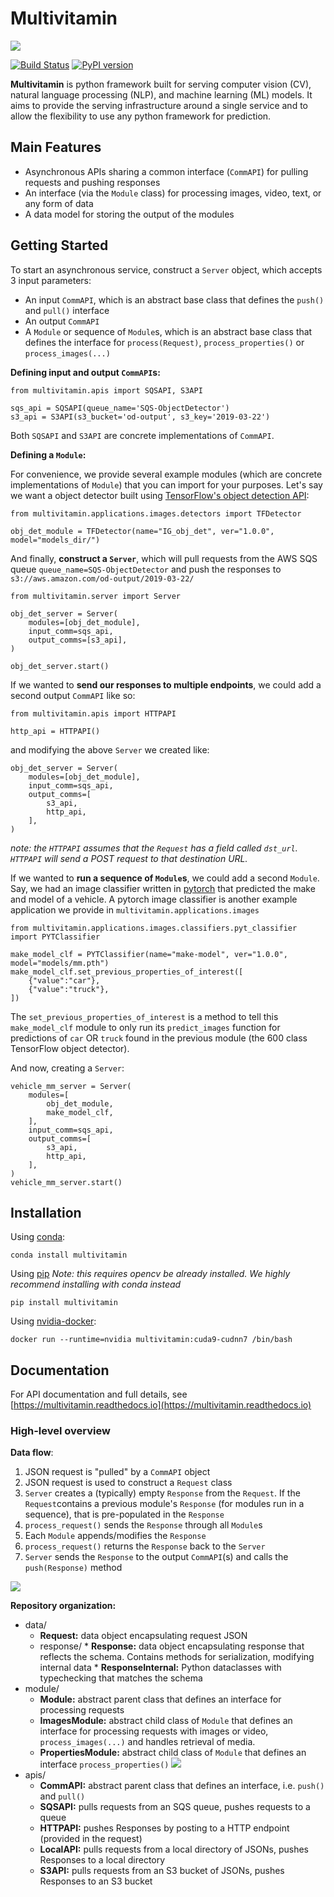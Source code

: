 # Multivitamin
![](https://i.imgur.com/ll70SQO.png)

[![Build Status](https://travis-ci.org/gumgum/multivitamin.svg?branch=master)](https://travis-ci.org/gumgum/multivitamin)
[![PyPI version](https://badge.fury.io/py/multivitamin.svg)](https://badge.fury.io/py/multivitamin)

**Multivitamin** is python framework built for serving computer vision (CV), natural language processing (NLP), and machine learning (ML) models. It aims to provide the serving infrastructure around a single service and to allow the flexibility to use any python framework for prediction.

## Main Features

* Asynchronous APIs sharing a common interface (`CommAPI`) for pulling requests and pushing responses
* An interface (via the `Module` class) for processing images, video, text, or any form of data
* A data model for storing the output of the modules

## Getting Started

To start an asynchronous service, construct a `Server` object, which accepts 3 input parameters:

* An input `CommAPI`, which is an abstract base class that defines the `push()` and `pull()` interface
* An output `CommAPI`
* A `Module` or sequence of `Module`s, which is an abstract base class that defines the interface for `process(Request)`, `process_properties()` or `process_images(...)`

**Defining input and output `CommAPI`s:**
```
from multivitamin.apis import SQSAPI, S3API

sqs_api = SQSAPI(queue_name='SQS-ObjectDetector')
s3_api = S3API(s3_bucket='od-output', s3_key='2019-03-22')
```

Both `SQSAPI` and `S3API` are concrete implementations of `CommAPI`.

**Defining a `Module`:**

For convenience, we provide several example modules (which are concrete implementations of `Module`) that you can import for your purposes. Let's say we want a object detector built using [TensorFlow's object detection API](https://github.com/tensorflow/models/tree/master/research/object_detection):
```
from multivitamin.applications.images.detectors import TFDetector

obj_det_module = TFDetector(name="IG_obj_det", ver="1.0.0", model="models_dir/")
```

And finally, **construct a `Server`**, which will pull requests from the AWS SQS queue `queue_name=SQS-ObjectDetector` and push the responses to `s3://aws.amazon.com/od-output/2019-03-22/`

```
from multivitamin.server import Server

obj_det_server = Server(
    modules=[obj_det_module],
    input_comm=sqs_api,
    output_comms=[s3_api],
)

obj_det_server.start()
```

If we wanted to **send our responses to multiple endpoints**, we could add a second output `CommAPI` like so:
```
from multivitamin.apis import HTTPAPI

http_api = HTTPAPI()
```
and modifying the above `Server` we created like:
```
obj_det_server = Server(
    modules=[obj_det_module],
    input_comm=sqs_api,
    output_comms=[
        s3_api,
        http_api,
    ],
)
```
*note: the `HTTPAPI` assumes that the `Request` has a field called `dst_url`. `HTTPAPI` will send a POST request to that destination URL.*

If we wanted to **run a sequence of `Module`s**, we could add a second `Module`. Say, we had an image classifier written in [pytorch](https://github.com/pytorch/pytorch) that predicted the make and model of a vehicle. A pytorch image classifier is another example application we provide in `multivitamin.applications.images`
```
from multivitamin.applications.images.classifiers.pyt_classifier import PYTClassifier

make_model_clf = PYTClassifier(name="make-model", ver="1.0.0", model="models/mm.pth")
make_model_clf.set_previous_properties_of_interest([
    {"value":"car"},
    {"value":"truck"},
])
```
The `set_previous_properties_of_interest` is a method to tell this `make_model_clf` module to only run its `predict_images` function for predictions of `car` OR `truck` found in the previous module (the 600 class TensorFlow object detector).


And now, creating a `Server`:
```
vehicle_mm_server = Server(
    modules=[
        obj_det_module,
        make_model_clf,
    ],
    input_comm=sqs_api,
    output_comms=[
        s3_api,
        http_api,
    ],
)
vehicle_mm_server.start()
```
## Installation

Using [conda](https://conda.io/en/latest/):
```
conda install multivitamin
```

Using [pip](https://pip.pypa.io/en/stable/installing/)
*Note: this requires opencv be already installed. We highly recommend installing with conda instead*
```
pip install multivitamin
```

Using [nvidia-docker](https://github.com/NVIDIA/nvidia-docker):
```
docker run --runtime=nvidia multivitamin:cuda9-cudnn7 /bin/bash
```

## Documentation

For API documentation and full details, see [https://multivitamin.readthedocs.io](https://multivitamin.readthedocs.io)

### High-level overview

**Data flow**: 

1. JSON request is "pulled" by a `CommAPI` object
2. JSON request is used to construct a `Request` class
3. `Server` creates a (typically) empty `Response` from the `Request`. If the `Request`contains a previous module's `Response` (for modules run in a sequence), that is pre-populated in the `Response`
4. `process_request()` sends the `Response` through all `Module`s
5. Each `Module` appends/modifies the `Response`
6. `process_request()` returns the `Response` back to the `Server`
7. `Server` sends the `Response` to the output `CommAPI`(s) and calls the `push(Response)` method

![](https://i.imgur.com/NwpdShq.png)

**Repository organization:**

* data/  
    * **Request:** data object encapsulating request JSON
    * response/
          * **Response:** data object encapsulating response that reflects the schema. Contains methods for serialization, modifying internal data 
          * **ResponseInternal:** Python dataclasses with typechecking that matches the schema
* module/
    * **Module:** abstract parent class that defines an interface for processing requests
    * **ImagesModule:** abstract child class of `Module` that defines an interface for processing requests with images or video, `process_images(...)` and handles retrieval of media.  
    * **PropertiesModule:** abstract child class of `Module` that defines an interface `process_properties()`
![](https://i.imgur.com/hfF4Ong.png)
* apis/
    * **CommAPI:** abstract parent class that defines an interface, i.e. `push()` and `pull()`
    * **SQSAPI:** pulls requests from an SQS queue, pushes requests to a queue
    * **HTTPAPI:** pushes Responses by posting to a HTTP endpoint (provided in the request)
    * **LocalAPI:** pulls requests from a local directory of JSONs, pushes Responses to a local directory
    * **S3API:** pulls requests from an S3 bucket of JSONs, pushes Responses to an S3 bucket
